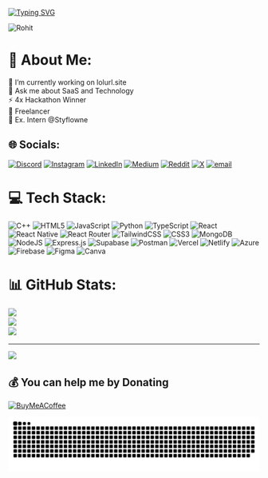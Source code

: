 
[![Typing SVG](https://readme-typing-svg.demolab.com?font=Fira+Code&weight=900&size=35&pause=1000&color=24F74E&vCenter=true&random=false&width=435&lines=Hi,I'm+Rohit)](https://git.io/typing-svg)

![Rohit](https://github.com/user-attachments/assets/580ce971-5965-4d5f-8d63-b648d7eaa07d)



# 💫 About Me:
🔭 I’m currently working on lolurl.site<br>💬 Ask me about SaaS and Technology<br>⚡ 4x Hackathon Winner<br>🔨 Freelancer<br>👾 Ex. Intern @Styflowne


## 🌐 Socials:
[![Discord](https://img.shields.io/badge/Discord-%237289DA.svg?logo=discord&logoColor=white)](https://discord.gg/.r0hit) [![Instagram](https://img.shields.io/badge/Instagram-%23E4405F.svg?logo=Instagram&logoColor=white)](https://instagram.com/r0dth) [![LinkedIn](https://img.shields.io/badge/LinkedIn-%230077B5.svg?logo=linkedin&logoColor=white)](https://www.linkedin.com/in/rohit-debnath/) [![Medium](https://img.shields.io/badge/Medium-12100E?logo=medium&logoColor=white)](https://medium.com/@r0dth) [![Reddit](https://img.shields.io/badge/Reddit-%23FF4500.svg?logo=Reddit&logoColor=white)](https://reddit.com/user/r0dth) [![X](https://img.shields.io/badge/X-black.svg?logo=X&logoColor=white)](https://x.com/r0dth) [![email](https://img.shields.io/badge/Email-D14836?logo=gmail&logoColor=white)](mailto:debnathrohit97@gmail.com) 

# 💻 Tech Stack:
![C++](https://img.shields.io/badge/c++-%2300599C.svg?style=for-the-badge&logo=c%2B%2B&logoColor=white) ![HTML5](https://img.shields.io/badge/html5-%23E34F26.svg?style=for-the-badge&logo=html5&logoColor=white) ![JavaScript](https://img.shields.io/badge/javascript-%23323330.svg?style=for-the-badge&logo=javascript&logoColor=%23F7DF1E) ![Python](https://img.shields.io/badge/python-3670A0?style=for-the-badge&logo=python&logoColor=ffdd54) ![TypeScript](https://img.shields.io/badge/typescript-%23007ACC.svg?style=for-the-badge&logo=typescript&logoColor=white) ![React](https://img.shields.io/badge/react-%2320232a.svg?style=for-the-badge&logo=react&logoColor=%2361DAFB) ![React Native](https://img.shields.io/badge/react_native-%2320232a.svg?style=for-the-badge&logo=react&logoColor=%2361DAFB) ![React Router](https://img.shields.io/badge/React_Router-CA4245?style=for-the-badge&logo=react-router&logoColor=white) ![TailwindCSS](https://img.shields.io/badge/tailwindcss-%2338B2AC.svg?style=for-the-badge&logo=tailwind-css&logoColor=white) ![CSS3](https://img.shields.io/badge/css3-%231572B6.svg?style=for-the-badge&logo=css3&logoColor=white) ![MongoDB](https://img.shields.io/badge/MongoDB-%234ea94b.svg?style=for-the-badge&logo=mongodb&logoColor=white) ![NodeJS](https://img.shields.io/badge/node.js-6DA55F?style=for-the-badge&logo=node.js&logoColor=white) ![Express.js](https://img.shields.io/badge/express.js-%23404d59.svg?style=for-the-badge&logo=express&logoColor=%2361DAFB) ![Supabase](https://img.shields.io/badge/Supabase-3ECF8E?style=for-the-badge&logo=supabase&logoColor=white) ![Postman](https://img.shields.io/badge/Postman-FF6C37?style=for-the-badge&logo=postman&logoColor=white) ![Vercel](https://img.shields.io/badge/vercel-%23000000.svg?style=for-the-badge&logo=vercel&logoColor=white) ![Netlify](https://img.shields.io/badge/netlify-%23000000.svg?style=for-the-badge&logo=netlify&logoColor=#00C7B7) ![Azure](https://img.shields.io/badge/azure-%230072C6.svg?style=for-the-badge&logo=microsoftazure&logoColor=white) ![Firebase](https://img.shields.io/badge/firebase-%23039BE5.svg?style=for-the-badge&logo=firebase) ![Figma](https://img.shields.io/badge/figma-%23F24E1E.svg?style=for-the-badge&logo=figma&logoColor=white) ![Canva](https://img.shields.io/badge/Canva-%2300C4CC.svg?style=for-the-badge&logo=Canva&logoColor=white)
# 📊 GitHub Stats:
![](https://github-readme-stats.vercel.app/api?username=Rohit-Dnath&theme=dark&hide_border=false&include_all_commits=true&count_private=true)<br/>
![](https://nirzak-streak-stats.vercel.app/?user=Rohit-Dnath&theme=dark&hide_border=false)<br/>
![](https://github-readme-stats.vercel.app/api/top-langs/?username=Rohit-Dnath&theme=dark&hide_border=false&include_all_commits=true&count_private=true&layout=compact)

---
[![](https://visitcount.itsvg.in/api?id=Rohit-Dnath&icon=0&color=0)](https://visitcount.itsvg.in)

  ## 💰 You can help me by Donating
  [![BuyMeACoffee](https://img.shields.io/badge/Buy%20Me%20a%20Coffee-ffdd00?style=for-the-badge&logo=buy-me-a-coffee&logoColor=black)](https://buymeacoffee.com/r0dth) 

  



<picture>
  <source
    media="(prefers-color-scheme: dark)"
    srcset="https://raw.githubusercontent.com/platane/snk/output/github-contribution-grid-snake-dark.svg"
  />
  <source
    media="(prefers-color-scheme: light)"
    srcset="https://raw.githubusercontent.com/platane/snk/output/github-contribution-grid-snake.svg"
  />
  <img
    alt="github contribution grid snake animation"
    src="https://raw.githubusercontent.com/platane/snk/output/github-contribution-grid-snake.svg"
  />
</picture>




